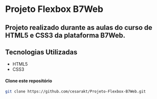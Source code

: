 # Projeto Flexbox B7Web

## Projeto realizado durante as aulas do curso de HTML5 e CSS3 da plataforma B7Web.


## Tecnologias Utilizadas

* HTML5
* CSS3

#### Clone este repositório
```bash
git clone https://github.com/cesarakt/Projeto-Flexbox-B7Web.git
```